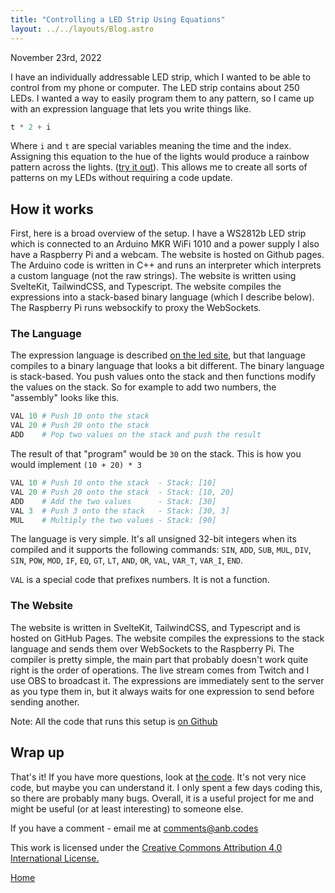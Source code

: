 ```yaml
---
title: "Controlling a LED Strip Using Equations"
layout: ../../layouts/Blog.astro
---
```


November 23rd, 2022

I have an individually addressable LED strip, which I wanted to be able to
control from my phone or computer. The LED strip contains about 250 LEDs. I
wanted a way to easily program them to any pattern, so I came up with an
expression language that lets you write things like.

```py
t * 2 + i
```

Where `i` and `t` are special variables meaning the time and the index.
Assigning this equation to the hue of the lights would produce a rainbow pattern
across the lights. ([try it out](http://leds.anb.codes)). This allows me to
create all sorts of patterns on my LEDs without requiring a code update.

## How it works

First, here is a broad overview of the setup. I have a WS2812b LED strip which
is connected to an Arduino MKR WiFi 1010 and a power supply I also have a
Raspberry Pi and a webcam. The website is hosted on Github pages. The Arduino
code is written in C++ and runs an interpreter which interprets a custom
language (not the raw strings). The website is written using SvelteKit,
TailwindCSS, and Typescript. The website compiles the expressions into a
stack-based binary language (which I describe below). The Raspberry Pi runs
websockify to proxy the WebSockets.

### The Language

The expression language is described [on the led site](http://leds.anb.codes),
but that language compiles to a binary language that looks a bit different. The
binary language is stack-based. You push values onto the stack and then
functions modify the values on the stack. So for example to add two numbers, the
\"assembly\" looks like this.

```py
VAL 10 # Push 10 onto the stack
VAL 20 # Push 20 onto the stack
ADD    # Pop two values on the stack and push the result
```

The result of that \"program\" would be `30` on the stack. This is how you would
implement `(10 + 20) * 3`

```py
VAL 10 # Push 10 onto the stack  - Stack: [10]
VAL 20 # Push 20 onto the stack  - Stack: [10, 20]
ADD    # Add the two values      - Stack: [30]
VAL 3  # Push 3 onto the stack   - Stack: [30, 3]
MUL    # Multiply the two values - Stack: [90]
```

The language is very simple. It\'s all unsigned 32-bit integers when its
compiled and it supports the following commands: `SIN`, `ADD`, `SUB`, `MUL`,
`DIV`, `SIN`, `POW`, `MOD`, `IF`, `EQ`, `GT`, `LT`, `AND`, `OR`, `VAL`, `VAR_T`,
`VAR_I`, `END`.

`VAL` is a special code that prefixes numbers. It is not a function.

### The Website

The website is written in SvelteKit, TailwindCSS, and Typescript and is hosted
on GitHub Pages. The website compiles the expressions to the stack language and
sends them over WebSockets to the Raspberry Pi. The compiler is pretty simple,
the main part that probably doesn\'t work quite right is the order of
operations. The live stream comes from Twitch and I use OBS to broadcast it. The
expressions are immediately sent to the server as you type them in, but it
always waits for one expression to send before sending another.

Note: All the code that runs this setup is
[on Github](https://github.com/anbcodes/led-functions)

## Wrap up

That\'s it! If you have more questions, look at
[the code](https://github.com/anbcodes/led-functions). It\'s not very nice code,
but maybe you can understand it. I only spent a few days coding this, so there
are probably many bugs. Overall, it is a useful project for me and might be
useful (or at least interesting) to someone else.

If you have a comment - email me at <comments@anb.codes>

This work is licensed under the
[Creative Commons Attribution 4.0 International
License.](http://creativecommons.org/licenses/by/4.0/)

[Home](/)
